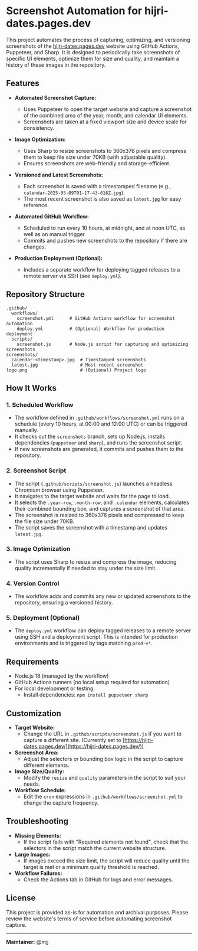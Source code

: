# Screenshot Automation for hijri-dates.pages.dev

This project automates the process of capturing, optimizing, and versioning screenshots of the [hijri-dates.pages.dev](https://hijri-dates.pages.dev/) website using GitHub Actions, Puppeteer, and Sharp. It is designed to periodically take screenshots of specific UI elements, optimize them for size and quality, and maintain a history of these images in the repository.

## Features

- **Automated Screenshot Capture:**
  - Uses Puppeteer to open the target website and capture a screenshot of the combined area of the year, month, and calendar UI elements.
  - Screenshots are taken at a fixed viewport size and device scale for consistency.

- **Image Optimization:**
  - Uses Sharp to resize screenshots to 360x376 pixels and compress them to keep file size under 70KB (with adjustable quality).
  - Ensures screenshots are web-friendly and storage-efficient.

- **Versioned and Latest Screenshots:**
  - Each screenshot is saved with a timestamped filename (e.g., `calendar-2025-05-09T01-17-43-616Z.jpg`).
  - The most recent screenshot is also saved as `latest.jpg` for easy reference.

- **Automated GitHub Workflow:**
  - Scheduled to run every 10 hours, at midnight, and at noon UTC, as well as on manual trigger.
  - Commits and pushes new screenshots to the repository if there are changes.

- **Production Deployment (Optional):**
  - Includes a separate workflow for deploying tagged releases to a remote server via SSH (see `deploy.yml`).

## Repository Structure

```
.github/
  workflows/
    screenshot.yml      # GitHub Actions workflow for screenshot automation
    deploy.yml          # (Optional) Workflow for production deployment
  scripts/
    screenshot.js       # Node.js script for capturing and optimizing screenshots
screenshots/
  calendar-<timestamp>.jpg  # Timestamped screenshots
  latest.jpg                # Most recent screenshot
logo.png                    # (Optional) Project logo
```

## How It Works

### 1. Scheduled Workflow
- The workflow defined in `.github/workflows/screenshot.yml` runs on a schedule (every 10 hours, at 00:00 and 12:00 UTC) or can be triggered manually.
- It checks out the `screenshots` branch, sets up Node.js, installs dependencies (`puppeteer` and `sharp`), and runs the screenshot script.
- If new screenshots are generated, it commits and pushes them to the repository.

### 2. Screenshot Script
- The script (`.github/scripts/screenshot.js`) launches a headless Chromium browser using Puppeteer.
- It navigates to the target website and waits for the page to load.
- It selects the `.year-row`, `.month-row`, and `.calendar` elements, calculates their combined bounding box, and captures a screenshot of that area.
- The screenshot is resized to 360x376 pixels and compressed to keep the file size under 70KB.
- The script saves the screenshot with a timestamp and updates `latest.jpg`.

### 3. Image Optimization
- The script uses Sharp to resize and compress the image, reducing quality incrementally if needed to stay under the size limit.

### 4. Version Control
- The workflow adds and commits any new or updated screenshots to the repository, ensuring a versioned history.

### 5. Deployment (Optional)
- The `deploy.yml` workflow can deploy tagged releases to a remote server using SSH and a deployment script. This is intended for production environments and is triggered by tags matching `prod-v*`.

## Requirements

- Node.js 18 (managed by the workflow)
- GitHub Actions runners (no local setup required for automation)
- For local development or testing:
  - Install dependencies: `npm install puppeteer sharp`

## Customization

- **Target Website:**
  - Change the URL in `.github/scripts/screenshot.js` if you want to capture a different site. (Currently set to [https://hijri-dates.pages.dev/](https://hijri-dates.pages.dev/))
- **Screenshot Area:**
  - Adjust the selectors or bounding box logic in the script to capture different elements.
- **Image Size/Quality:**
  - Modify the `resize` and `quality` parameters in the script to suit your needs.
- **Workflow Schedule:**
  - Edit the `cron` expressions in `.github/workflows/screenshot.yml` to change the capture frequency.

## Troubleshooting

- **Missing Elements:**
  - If the script fails with "Required elements not found", check that the selectors in the script match the current website structure.
- **Large Images:**
  - If images exceed the size limit, the script will reduce quality until the target is met or a minimum quality threshold is reached.
- **Workflow Failures:**
  - Check the Actions tab in GitHub for logs and error messages.

## License

This project is provided as-is for automation and archival purposes. Please review the website's terms of service before automating screenshot capture.

---

**Maintainer:** @mjj
